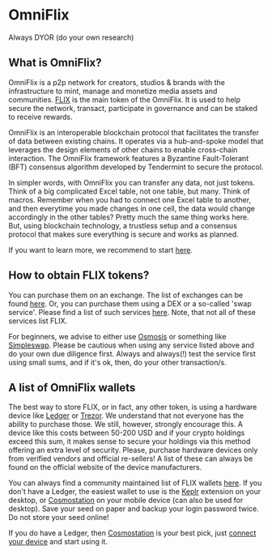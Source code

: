 # OmniFlix

Always DYOR (do your own research)

## What is OmniFlix?
OmniFlix is a p2p network for creators, studios & brands with the infrastructure to mint, manage and monetize media assets and communities. [FLIX](https://www.coingecko.com/en/coins/omniflix-network) is the main token of the OmniFlix. It is used to help secure the network, transact, participate in governance and can be staked to receive rewards.

OmniFlix is an interoperable blockchain protocol that facilitates the transfer of data between existing chains. It operates via a hub-and-spoke model that leverages the design elements of other chains to enable cross-chain interaction. The OmniFlix framework features a Byzantine Fault-Tolerant (BFT) consensus algorithm developed by Tendermint to secure the protocol.

In simpler words, with OmniFlix you can transfer any data, not just tokens. Think of a big complicated Excel table, not one table, but many. Think of macros. Remember when you had to connect one Excel table to another, and then everytime you made changes in one cell, the data would change accordingly in the other tables? Pretty much the same thing works here. But, using blockchain technology, a trustless setup and a consensus protocol that makes sure everything is secure and works as planned.

If you want to learn more, we recommend to start [here](https://omniflix.network/).

## How to obtain FLIX tokens?
You can purchase them on an exchange. The list of exchanges can be found [here](https://www.coingecko.com/en/coins/omniflix-network#markets). Or, you can purchase them using a DEX or a so-called 'swap service'. Please find a list of such services [here](https://github.com/serejandmyself/cryptowiki/blob/master/cryptowiki.md#no-kycaml). Note, that not all of these services list FLIX.

For beginners, we advise to either use [Osmosis](https://app.osmosis.zone/?from=USDC&to=FLIX) or something like [Simpleswap](https://simpleswap.io/). Please be cautious when using any service listed above and do your own due diligence first. Always and always(!) test the service first using small sums, and if it's ok, then, do your other transaction/s.

## A list of OmniFlix wallets
The best way to store FLIX, or in fact, any other token, is using a hardware device like [Ledger](https://www.ledger.com/) or [Trezor](https://trezor.io/). We understand that not everyone has the ability to purchase those. We still, however, strongly encourage this. A device like this costs between 50-200 USD and if your crypto holdings exceed this sum, it makes sense to secure your holdings via this method offering an extra level of security. Please, purchase hardware devices only from verified vendors and official re-sellers! A list of these can always be found on the official website of the device manufacturers.

You can always find a community maintained list of FLIX wallets [here](https://forum.cosmos.network/t/delegators-cosmos-tendermint-guides-wallets-explorers-tools/2168). If you don't have a Ledger, the easiest wallet to use is the [Keplr](https://chrome.google.com/webstore/detail/keplr/dmkamcknogkgcdfhhbddcghachkejeap?hl=en) extension on your desktop, or [Cosmostation](https://play.google.com/store/apps/details?id=wannabit.io.cosmostaion) on your mobile device (can also be used for desktop). Save your seed on paper and backup your login password twice. Do not store your seed online!

If you do have a Ledger, then [Cosmostation](https://www.cosmostation.io/) is your best pick, just [connect your device](https://wallet.cosmostation.io/) and start using it.



